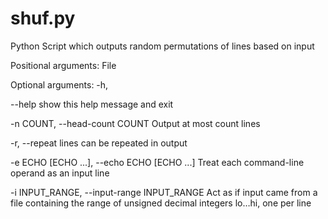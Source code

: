 # shuf.py

Python Script which outputs random permutations of lines based on input


Positional arguments:
	File

Optional arguments:                                                                                                            -h,   

--help            show this help message and exit        
                                                                                       
-n COUNT, --head-count COUNT  	 Output at most count lines                                                                                                                                                                                 

-r, --repeat          lines can be repeated in output 

-e ECHO [ECHO ...], --echo ECHO [ECHO ...]       Treat each command-line operand as an input line
                                                                                                
-i INPUT_RANGE, --input-range INPUT_RANGE        Act as if input came from a file containing the range of unsigned decimal integers lo…hi, one                                                                                                          per line
                                                         
